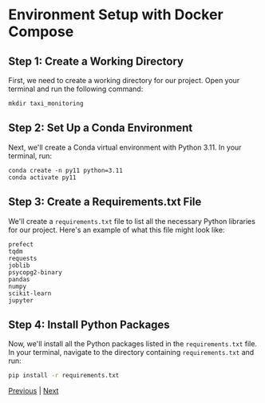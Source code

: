 # Environment Setup with Docker Compose

## Step 1: Create a Working Directory

First, we need to create a working directory for our project. Open your terminal and run the following command:

```
mkdir taxi_monitoring
```

## Step 2: Set Up a Conda Environment

Next, we'll create a Conda virtual environment with Python 3.11. In your terminal, run:

```
conda create -n py11 python=3.11
conda activate py11
```


## Step 3: Create a Requirements.txt File

We'll create a `requirements.txt` file to list all the necessary Python libraries for our project. Here's an example of what this file might look like:

```
prefect
tqdm
requests
joblib
psycopg2-binary
pandas
numpy
scikit-learn
jupyter
```

## Step 4: Install Python Packages

Now, we'll install all the Python packages listed in the `requirements.txt` file. In your terminal, navigate to the directory containing `requirements.txt` and run:

```bash
pip install -r requirements.txt
```

[Previous](scheme.md) | [Next](docker_compose.md)